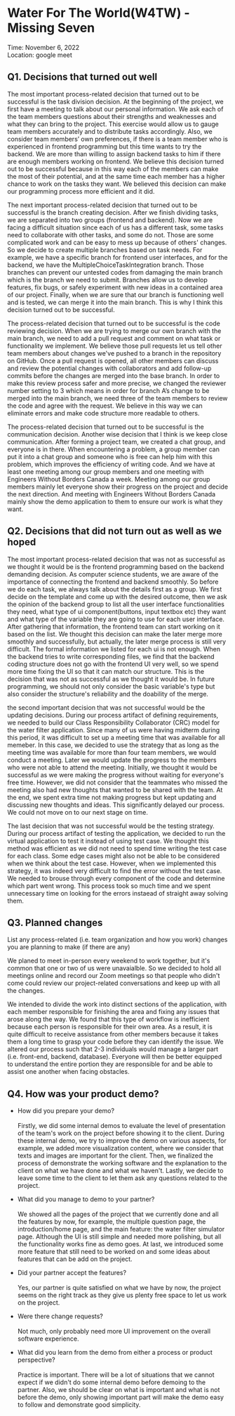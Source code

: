 # Water For The World(W4TW) - Missing Seven
Time: November 6, 2022\
Location: google meet

## Q1. Decisions that turned out well

The most important process-related decision that turned out to be successful is the task division decision. At the beginning of the project, we first have a meeting to talk about our personal information. We ask each of the team members questions about their strengths and weaknesses and what they can bring to the project. This exercise would allow us to gauge team members accurately and to distribute tasks accordingly. Also, we consider team members’ own preferences, if there is a team member who is experienced in frontend programming but this time wants to try the backend. We are more than willing to assign backend tasks to him if there are enough members working on frontend. We believe this decision turned out to be successful because in this way each of the members can make the most of their potential, and at the same time each member has a higher chance to work on the tasks they want. We believed this decision can make our programming process more efficient and it did.

The next important process-related decision that turned out to be successful is the branch creating decision. After we finish dividing tasks, we are separated into two groups (frontend and backend). Now we are facing a difficult situation since each of us has a different task, some tasks need to collaborate with other tasks, and some do not. Those are some complicated work and can be easy to mess up because of others' changes. So we decide to create multiple branches based on task needs. For example, we have a specific branch for frontend user interfaces, and for the backend, we have the MultipleChoiceTaskIntegration branch. Those branches can prevent our untested codes from damaging the main branch which is the branch we need to submit. Branches allow us to develop features, fix bugs, or safely experiment with new ideas in a contained area of our project. Finally, when we are sure that our branch is functioning well and is tested, we can merge it into the main branch. This is why I think this decision turned out to be successful.

The process-related decision that turned out to be successful is the code reviewing decision. When we are trying to merge our own branch with the main branch, we need to add a pull request and comment on what task or functionality we implement. We believe those pull requests let us tell other team members about changes we've pushed to a branch in the repository on GitHub. Once a pull request is opened, all other members can discuss and review the potential changes with collaborators and add follow-up commits before the changes are merged into the base branch. In order to make this review process safer and more precise, we changed the reviewer number setting to 3 which means in order for branch A’s change to be merged into the main branch, we need three of the team members to review the code and agree with the request. We believe in this way we can eliminate errors and make code structure more readable to others.

The process-related decision that turned out to be successful is the communication decision. Another wise decision that I think is we keep close communication. After forming a project team, we created a chat group, and everyone is in there. When encountering a problem, a group member can put it into a chat group and someone who is free can help him with this problem, which improves the efficiency of writing code. And we have at least one meeting among our group members and one meeting with Engineers Without Borders Canada a week. Meeting among our group members mainly let everyone show their progress on the project and decide the next direction. And meeting with Engineers Without Borders Canada mainly show the demo application to them to ensure our work is what they want.



## Q2. Decisions that did not turn out as well as we hoped

The most important process-related decision that was not as successful as we thought it would be is the frontend programming based on the backend demanding decision. As computer science students, we are aware of the importance of connecting the frontend and backend smoothly. So before we do each task, we always talk about the details first as a group. We first decide on the template and come up with the desired outcome, then we ask the opinion of the backend group to list all the user interface functionalities they need, what type of ui component(buttons, input textbox etc) they want and what type of the variable they are going to use for each user interface. After gathering  that information, the frontend team can start working on it based on the list.  We thought this decision can make the later merge more smoothly and successfully, but actually, the later merge process is still very difficult. The formal information we listed for each ui is not enough. When the backend tries to write corresponding files, we find that the backend coding structure does not go with the frontend UI very well, so we spend more time fixing the UI so that it can match our structure. This is the decision that was not as successful as we thought it would be. In future programming, we should not only consider the basic variable's type but also consider the structure's reliability and the doability of the merge.

the second important decision that was not successful would be the updating decisions. During our process artifact of defining requirements, we needed to build our Class Responsibility Collaborator (CRC) model for the water filter application. Since many of us were having midterm during this period, it was difficult to set up a meeting time that was available for all memeber. In this case, we decided to use the strategy that as long as the meeting time was available for more than four team members, we would conduct a meeting. Later we would update the progress to the members who were not able to attend the meeting. Initially, we thought it would be successful as we were making the progress without waiting for everyone's free time. However, we did not consider that the teammates who missed the meeting also had new thoughts that wanted to be shared with the team. At the end, we spent extra time not making progress but kept updating and discussing new thoughts and ideas. This significantly delayed our process. We could not move on to our next stage on time.

The last decision that was not successful would be the testing strategy. During our process artifact of testing the application, we decided to run the virtual application to test it instead of using test case. We thought this method was efficient as we did not need to spend time writing the test case for each class. Some edge cases might also not be able to be considered when we think about the test case. However, when we implemented this strategy, it was indeed very difficult to find the error without the test case. We needed to brouse through every component of the code and determine which part went wrong. This process took so much time and we spent unnecessary time on looking for the errors instaead of straight away solving them.


## Q3. Planned changes

List any process-related (i.e. team organization and how you work) changes you are planning to make (if there are any)

We planed to meet in-person every weekend to work together, but it's common that one or two of us were unavaialble. So we decided to hold all meetings online and record our Zoom meetings so that people who didn't come could review our project-related conversations and keep up with all the changes.

We intended to divide the work into distinct sections of the application, with each member responsible for finishing the area and fixing any issues that arose along the way. We found that this type of workflow is inefficient because each person is responsible for their own area. As a result, it is quite difficult to receive assistance from other members because it takes them a long time to grasp your code before they can identify the issue. We altered our process such that 2-3 individuals would manage a larger part (i.e. front-end, backend, database). Everyone will then be better equipped to understand the entire portion they are responsible for and be able to assist one another when facing obstacles.


## Q4. How was your product demo?
* How did you prepare your demo? \
\
Firstly, we did some internal demos to evaluate the level of presentation of the team's work on the project before showing it to the client. During these internal demo, we try to improve the demo on various aspects, for example, we added more visualization content, where we consider that texts and images are important for the client. Then, we finalized the process of demonstrate the working software and the explanation to the client on what we have done and what we haven't. Lastly, we decide to leave some time to the client to let them ask any questions related to the project.

* What did you manage to demo to your partner?\
\
We showed all the pages of the project that we currently done and all the features by now, for example, the multiple question page, the introduction/home page, and the main feature: the water filter simulator page. Although the UI is still simple and needed more polishing, but all the functionality works fine as demo goes. At last, we introduced some more feature that still need to be worked on and some ideas about features that can be add on the project.

* Did your partner accept the features?\
\
Yes, our partner is quite satisfied on what we have by now, the project seems on the right track as they give us plenty free space to let us work on the project.

* Were there change requests?\
\
Not much, only probably need more UI improvement on the overall software experience.

* What did you learn from the demo from either a process or product perspective?\
\
Practice is important. There will be a lot of situations that we cannot expect if we didn't do some internal demo before demoing to the partner. Also, we should be clear on what is important and what is not before the demo, only showing important part will make the demo easy to follow and demonstrate good simplicity.

